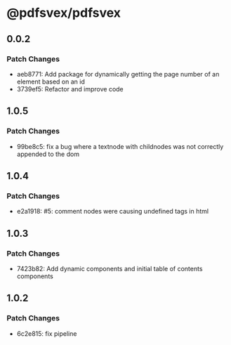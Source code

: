 # @pdfsvex/pdfsvex

## 0.0.2

### Patch Changes

- aeb8771: Add package for dynamically getting the page number of an element based on an id
- 3739ef5: Refactor and improve code

## 1.0.5

### Patch Changes

- 99be8c5: fix a bug where a textnode with childnodes was not correctly appended to the dom

## 1.0.4

### Patch Changes

- e2a1918: #5: comment nodes were causing undefined tags in html

## 1.0.3

### Patch Changes

- 7423b82: Add dynamic components and initial table of contents components

## 1.0.2

### Patch Changes

- 6c2e815: fix pipeline
